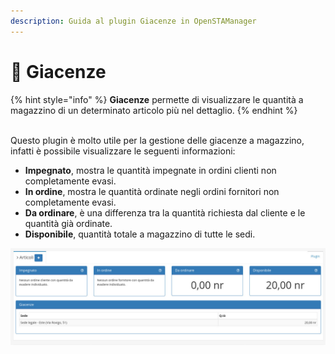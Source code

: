 ```yaml
---
description: Guida al plugin Giacenze in OpenSTAManager
---
```


# 🧺 Giacenze

{% hint style="info" %}
**Giacenze** permette di visualizzare le quantità a magazzino di un determinato articolo più nel dettaglio.
{% endhint %}

\
Questo plugin è molto utile per la gestione delle giacenze a magazzino, infatti è possibile visualizzare le seguenti informazioni:

* **Impegnato**, mostra le quantità impegnate in ordini clienti non completamente evasi.
* **In ordine**, mostra le quantità ordinate negli ordini fornitori non completamente evasi.
* **Da ordinare**, è una differenza tra la quantità richiesta dal cliente e le quantità già ordinate.
* **Disponibile**, quantità totale a magazzino di tutte le sedi.

![](<../../../../../.gitbook/assets/image (249).png>)
